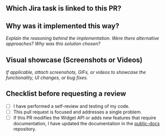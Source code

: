 ## Which Jira task is linked to this PR?  

## Why was it implemented this way?  
_Explain the reasoning behind the implementation. Were there alternative approaches? Why was this solution chosen?_  

## Visual showcase (Screenshots or Videos)  
_If applicable, attach screenshots, GIFs, or videos to showcase the functionality, UI changes, or bug fixes._  

## Checklist before requesting a review  
- [ ] I have performed a self-review and testing of my code.  
- [ ] This pull request is focused and addresses a single problem.  
- [ ] If this PR modifies the Widget API or adds new features that require documentation, I have updated the documentation in the [public-docs](https://github.com/lifinance/public-docs) repository.
